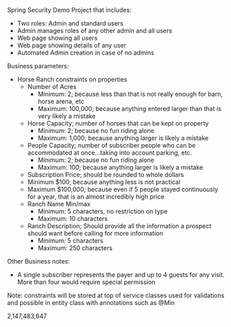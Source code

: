 Spring Security Demo Project that includes:

  * Two roles: Admin and standard users
  * Admin manages roles of any other admin and all users
  * Web page showing all users
  * Web page showing details of any user
  * Automated Admin creation in case of no admins




Business parameters:

  * Horse Ranch constraints on properties
    * Number of Acres
      * Minimum:  2; because less than that is not really enough for barn, horse arena, etc
      * Maximum:  100,000; because anything entered larger than that is very likely a mistake
    * Horse Capacity; number of horses that can be kept on property
      * Minimum:  2; because no fun riding alone
      * Maximum:  1,000; because anything larger is likely a mistake
    * People Capacity; number of subscriber people who can be accommodated at once...taking into account parking, etc.
      * Minimum:  2; because no fun riding alone
      * Maximum:  100; because anything larger is likely a mistake
    *  Subscription Price; should be rounded to whole dollars
      * Minimum $100; because anything less is not practical
      * Maximum $100,000; because even if 5 people stayed continuously for a year, that is an almost incredibly high price
    * Ranch Name Min/max
      * Minimum:  5 characters, no restriction on type
      * Maximum:  10 characters
    * Ranch Description; Should provide all the information a prospect should want before calling for more information
      * Minimum:  5 characters
      * Maximum:  250 characters
      

Other Business notes:

* A single subscriber represents the payer and up to 4 guests for any visit.  More than four would require special permission

    


Note:  constraints will be stored at top of service classes used for validations and possible in entity class with annotations such as @Min


2,147,483,647












  